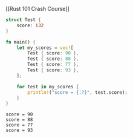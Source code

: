 
[[Rust 101 Crash Course]]

```rust
struct Test {
	score: i32
}

fn main() {
	let my_scores = vec![
		Test { score: 90 },
		Test { score: 88 },
		Test { score: 77 },
		Test { score: 93 },
	];

	for test in my_scores {
		println!("score = {:?}", test.score);
	}
}
```
```text
score = 90
score = 88
score = 77
score = 93
```